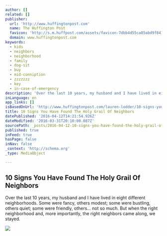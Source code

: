 ```yaml
---
author: []
related: []
publisher:
  url: 'http://www.huffingtonpost.com'
  name: The Huffington Post
  favicon: 'http://s.m.huffpost.com/assets/favicon-7dbb4d55ca85abd9f84197a1c3525e38.ico'
  domain: www.huffingtonpost.com
keywords:
  - kids
  - neighbors
  - neighborhood
  - family
  - dog-sit
  - buy
  - mid-conniption
  - zzzzzzz
  - key
  - in-case-of-emergency
description: 'Over the last 10 years, my husband and I have lived in eight different neighborhoods. Some were fancy, others modest; some were bustling, others quiet; some were friendly, others... not so much. But when the right neighborhood and, more importantly, the right neighbors came along, we stayed.'
inLanguage: en
app_links: []
isBasedOnUrl: 'http://www.huffingtonpost.com/lauren-lodder/10-signs-you-have-found-the-holy-grail-of-neighbors_b_9542262.html'
title: 10 Signs You Have Found The Holy Grail Of Neighbors
datePublished: '2016-04-12T14:21:54.926Z'
dateModified: '2016-03-31T20:10:00.087Z'
sourcePath: _posts/2016-04-12-10-signs-you-have-found-the-holy-grail-of-neighbors.md
published: true
inFeed: true
hasPage: false
inNav: false
_context: 'http://schema.org'
_type: MediaObject

---
```

<article style=""><h1>10 Signs You Have Found The Holy Grail Of Neighbors</h1><p>Over the last 10 years, my husband and I have lived in eight different neighborhoods. Some were fancy, others modest; some were bustling, others quiet; some were friendly, others... not so much. But when the right neighborhood and, more importantly, the right neighbors came along, we stayed.</p><img src="http://i.huffpost.com/gen/4159806/images/n-LAUREN-LODDER-628x314.jpg" /></article>